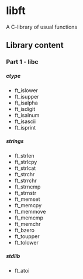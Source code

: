 # libft
A C-library of usual functions

## Library content

### Part 1 - libc

##### ctype

* ft_islower
* ft_isupper
* ft_isalpha
* ft_isdigit
* ft_isalnum
* ft_isascii
* ft_isprint

##### strings

* ft_strlen
* ft_strlcpy
* ft_strlcat
* ft_strchr
* ft_strrchr 
* ft_strncmp
* ft_strnstr
* ft_memset
* ft_memcpy
* ft_memmove
* ft_memcmp
* ft_memchr
* ft_bzero
* ft_toupper
* ft_tolower

##### stdlib

* ft_atoi
